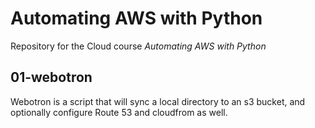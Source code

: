 # Automating AWS with Python

Repository for the Cloud course *Automating AWS with Python*

## 01-webotron
Webotron is a script that will sync a local directory to an s3 bucket, and  optionally configure Route 53 and cloudfrom as well.
